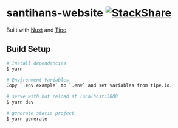 # santihans-website [![StackShare](https://img.shields.io/badge/tech-stack-0690fa.svg?style=flat)](https://stackshare.io/santihans/santihans)

Built with [Nuxt](https://github.com/nuxt/nuxt.js) and [Tipe](https://tipe.io).

## Build Setup

```bash
# install dependencies
$ yarn

# Environment Variables
Copy `.env.example` to `.env` and set variables from tipe.io.

# serve with hot reload at localhost:3000
$ yarn dev

# generate static project
$ yarn generate
```
